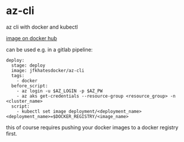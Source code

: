 # az-cli
az cli with docker and kubectl

[image on docker hub](https://hub.docker.com/repository/docker/jfkhatesdocker/az-cli)


can be used e.g. in a gitlab pipeline:
````
deploy:
  stage: deploy
  image: jfkhatesdocker/az-cli
  tags:
    - docker
  before_script:
    - az login -u $AZ_LOGIN -p $AZ_PW
    - az aks get-credentials --resource-group <resource_group> -n <cluster_name>
  script:
    - kubectl set image deployment/<deployment_name> <deployment_name>=$DOCKER_REGISTRY/<image_name>
````

this of course requires pushing your docker images to a docker registry first.
